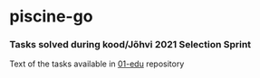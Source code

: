 # piscine-go

### Tasks solved during kood/Jõhvi 2021 Selection Sprint

Text of the tasks available in [01-edu](https://github.com/01-edu/public/tree/master/subjects) repository 